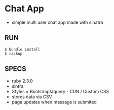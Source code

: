 # Chat App
- simple multi user chat app made with sinatra

## RUN
```
$ bundle install
$ rackup
```

## SPECS
- ruby 2.3.0
- sintra
- Styles = Bootstrap/Jquery - CDN / Custom CSS
- stores data via CSV
- page updates when message is submited

